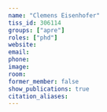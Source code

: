 ```yaml
---
name: "Clemens Eisenhofer"
tiss_id: 306114
groups: ["apre"]
roles: ["phd"]
website:
email:
phone:
image:
room:
former_member: false
show_publications: true
citation_aliases:
---
```


<!--
Your custom content goes here.
-->